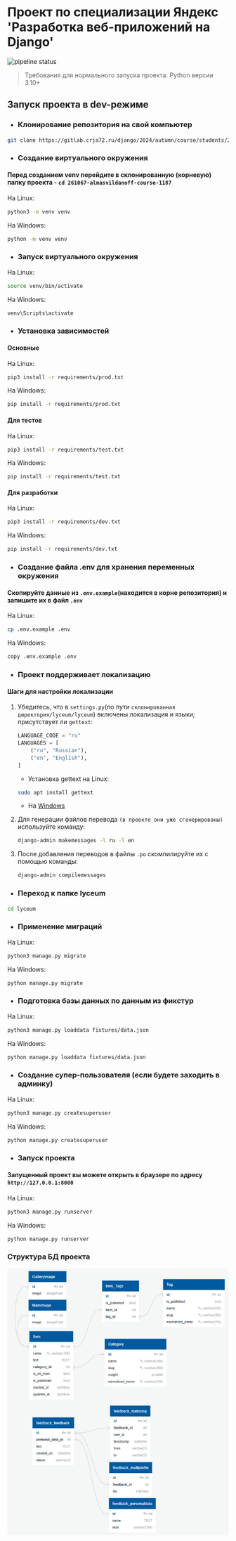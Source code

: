 # Проект по специализации Яндекс 'Разработка веб-приложений на Django'

![pipeline status](https://gitlab.crja72.ru/django/2024/autumn/course/students/261067-almasvildanoff-course-1187/badges/main/pipeline.svg)

> Требования для нормального запуска проекта: Python версии 3.10+

## Запуск проекта в dev-режиме

- ### Клонирование репозитория на свой компьютер

```bash
git clone https://gitlab.crja72.ru/django/2024/autumn/course/students/261067-almasvildanoff-course-1187
```

- ### Создание виртуального окружения

#### Перед созданием venv перейдите в склонированную (корневую) папку проекта - `cd 261067-almasvildanoff-course-1187`

На Linux:

```bash
python3 -m venv venv
```

На Windows:

```bash
python -m venv venv
```

- ### Запуск виртуального окружения

На Linux:

```bash
source venv/bin/activate
```

На Windows:

```bash
venv\Scripts\activate
```

- ### Установка зависимостей

#### Основные

На Linux:

```bash
pip3 install -r requirements/prod.txt
```

На Windows:

```bash
pip install -r requirements/prod.txt
```

#### Для тестов

На Linux:

```bash
pip3 install -r requirements/test.txt
```

На Windows:

```bash
pip install -r requirements/test.txt
```

#### Для разработки

На Linux:

```bash
pip3 install -r requirements/dev.txt
```

На Windows:

```bash
pip install -r requirements/dev.txt
```

- ### Создание файла .env для хранения переменных окружения

#### Скопируйте данные из `.env.example`(находится в корне репозитория) и запишите их в файл `.env`

На Linux:

```bash
cp .env.example .env
```

На Windows:

```bash
copy .env.example .env
```

- ### Проект поддерживает локализацию

#### Шаги для настройки локализации

1. Убедитесь, что в `settings.py`(по пути `склонированная директория/lyceum/lyceum`) включены локализация и языки; присутствует ли `gettext`:

    ```python
    LANGUAGE_CODE = "ru"
    LANGUAGES = [
        ("ru", "Russian"),
        ("en", "English"),
    ]
    ```

   - Установка gettext на Linux:

    ```bash
    sudo apt install gettext
    ```

    - На [Windows](https://mlocati.github.io/articles/gettext-iconv-windows.html)

2. Для генерации файлов перевода `(в проекте они уже сгенерированы)` используйте команду:

    ```bash
    django-admin makemessages -l ru -l en
    ```

3. После добавления переводов в файлы `.po` скомпилируйте их с помощью команды:

    ```bash
    django-admin compilemessages
    ```

- ### Переход к папке lyceum

```bash
cd lyceum
```

- ### Применение миграций

На Linux:

```bash
python3 manage.py migrate
```

На Windows:

```bash
python manage.py migrate
```

- ### Подготовка базы данных по данным из фикстур

На Linux:

```bash
python3 manage.py loaddata fixtures/data.json
```

На Windows:

```bash
python manage.py loaddata fixtures/data.json
```

- ### Создание супер-пользователя (если будете заходить в админку)

На Linux:

```bash
python3 manage.py createsuperuser
```

На Windows:

```bash
python manage.py createsuperuser
```

- ### Запуск проекта

#### Запущенный проект вы можете открыть в браузере по адресу `http://127.0.0.1:8000`

На Linux:

```bash
python3 manage.py runserver
```

На Windows:

```bash
python manage.py runserver
```

### Структура БД проекта

![ER](ER.jpg)
